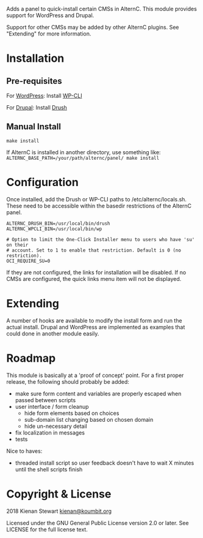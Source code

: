 Adds a panel to quick-install certain CMSs in AlternC. This module provides
support for WordPress and Drupal.

Support for other CMSs may be added by other AlternC plugins. See "Extending"
for more information.

# Installation

## Pre-requisites

For [WordPress][1]: Install [WP-CLI](https://wp-cli.org/ "WP-CLI home page")

For [Drupal][2]: Install [Drush](https://github.com/drush-ops/drush/ "Drush on GitHub")

## Manual Install

```
make install
```

If AlternC is installed in another directory, use something like:
 `ALTERNC_BASE_PATH=/your/path/alternc/panel/ make install`

# Configuration

Once installed, add the Drush or WP-CLI paths to /etc/alternc/locals.sh. These
need to be accessible within the basedir restrictions of the AlternC panel.

```
ALTERNC_DRUSH_BIN=/usr/local/bin/drush
ALTERNC_WPCLI_BIN=/usr/local/bin/wp

# Option to limit the One-Click Installer menu to users who have 'su' on their
# account. Set to 1 to enable that restriction. Default is 0 (no restriction).
OCI_REQUIRE_SU=0
```

If they are not configured, the links for installation will be disabled. If no
CMSs are configured, the quick links menu item will not be displayed.

# Extending

A number of hooks are available to modify the install form and run the actual
install. Drupal and WordPress are implemented as examples that could done in
another module easily.

# Roadmap

This module is basically at a 'proof of concept' point. For a first proper
release, the following should probably be added:

* make sure form content and variables are properly escaped when passed between
 scripts
* user interface / form cleanup
  * hide form elements based on choices
  * sub-domain list changing based on chosen domain
  * hide un-necessary detail
* fix localization in messages
* tests

Nice to haves:

* threaded install script so user feedback doesn't have to wait X minutes until
 the shell scripts finish

# Copyright & License

2018 Kienan Stewart <kienan@koumbit.org>

Licensed under the GNU General Public License version 2.0 or later. See LICENSE
for the full license text.

[1]: https://wordpress.org/
[2]: https://drupal.org/
